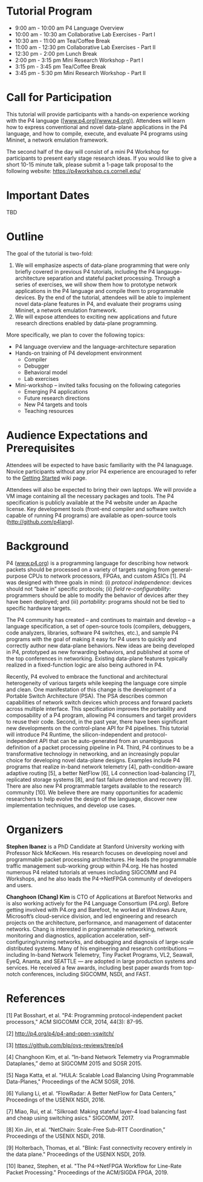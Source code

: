 
# Tutorial Program

* 9:00 am - 10:00 am P4 Language Overview
* 10:00 am - 10:30 am Collaborative Lab Exercises - Part I
* 10:30 am - 11:00 am Tea/Coffee Break
* 11:00 am - 12:30 pm Collaborative Lab Exercises - Part II
* 12:30 pm - 2:00 pm Lunch Break
* 2:00 pm - 3:15 pm Mini Research Workshop - Part I
* 3:15 pm - 3:45 pm Tea/Coffee Break
* 3:45 pm - 5:30 pm Mini Research Workshop - Part II

# Call for Participation

This tutorial will provide participants with a hands-on experience working with the P4 language ([www.p4.org](www.p4.org)). Attendees will learn how to express conventional and novel data-plane applications in the P4 language, and how to compile, execute, and evaluate P4 programs using Mininet, a network emulation framework.

The second half of the day will consist of a mini P4 Workshop for participants to present early stage research ideas. If you would like to give a short 10-15 minute talk, please submit a 1-page talk proposal to the following website: https://p4workshop.cs.cornell.edu/

# Important Dates

TBD

# Outline

The goal of the tutorial is two-fold:

1. We will emphasize aspects of data-plane programming that were only briefly covered in previous P4 tutorials, including the P4 langauge-architecture separation and stateful packet processing. Through a series of exercises, we will show them how to prototype network applications in the P4 language and compile them to programmable devices. By the end of the tutorial, attendees will be able to implement novel data-plane features in P4, and evaluate their programs using Mininet, a network emulation framework.
2. We will expose attendees to exciting new applications and future research directions enabled by data-plane programming.

More specifically, we plan to cover the following topics:
* P4 language overview and the language-architecture separation
* Hands-on training of P4 development environment
    * Compiler
    * Debugger
    * Behavioral model
    * Lab exercises
* Mini-workshop – invited talks focusing on the following categories
    * Emerging P4 applications
    * Future research directions
    * New P4 targets and tools
    * Teaching resources

# Audience Expectations and Prerequisites

Attendees will be expected to have basic familiarity with the P4 lanaguage. Novice participants without any prior P4 experience are encouraged to refer to the [Getting Started](https://github.com/p4lang/education/blob/master/GettingStarted.md) wiki page.

Attendees will also be expected to bring their own laptops. We will provide a VM image containing all the necessary packages and tools. The P4 specification is publicly available at the P4 website under an Apache license. Key development tools (front-end compiler and software switch capable of running P4 programs) are available as open-source tools (http://github.com/p4lang).

# Background

P4 (www.p4.org) is a programming language for describing how network packets should be processed on a variety of targets ranging from general-purpose CPUs to network processors, FPGAs, and custom ASICs [1]. P4 was designed with three goals in mind: (i) *protocol independence*: devices should not “bake in” specific protocols; (ii) *field re-configurability*: programmers should be able to modify the behavior of devices after they have been deployed; and (iii) *portability*: programs should not be tied to specific hardware targets. 

The P4 community has created – and continues to maintain and develop – a language specification, a set of open-source tools (compilers, debuggers, code analyzers, libraries, software P4 switches, etc.), and sample P4 programs with the goal of making it easy for P4 users to quickly and correctly author new data-plane behaviors. New ideas are being developed in P4, prototyped as new forwarding behaviors, and published at some of the top conferences in networking. Existing data-plane features typically realized in a fixed-function logic are also being authored in P4.

Recently, P4 evolved to embrace the functional and architectural heterogeneity of various targets while keeping the language core simple and clean. One manifestation of this change is the development of a Portable Switch Architecture (PSA). The PSA describes common capabilities of network switch devices which process and forward packets across multiple interface. This specification improves the portability and composability of a P4 program, allowing P4 consumers and target providers to reuse their code. Second, in the past year, there have been significant new developments on the control-plane API for P4 pipelines. This tutorial will introduce P4 Runtime, the silicon-independent and protocol-independent API that can be auto-generated from an unambiguous definition of a packet processing pipeline in P4. Third, P4 continues to be a transformative technology in networking, and an increasingly popular choice for developing novel data-plane designs. Examples include P4 programs that realize in-band network telemetry [4], path-condition-aware adaptive routing [5], a better NetFlow [6], L4 connection load-balancing [7], replicated storage systems [8], and fast failure detection and recovery [9]. There are also new P4 programmable targets available to the research community [10]. We believe there are many opportunities for academic researchers to help evolve the design of the language, discover new implementation techniques, and develop use cases.

# Organizers

**Stephen Ibanez** is a PhD Candidate at Stanford University working with Professor Nick McKeown. His research focuses on developing novel and programmable packet processing architectures. He leads the programmable traffic management sub-working group within P4.org. He has hosted numerous P4 related tutorials at venues including SIGCOMM and P4 Workshops, and he also leads the P4->NetFPGA community of developers and users.

**Changhoon (Chang) Kim** is CTO of Applications at Barefoot Networks and is also working actively for the P4 Language Consortium (P4.org). Before getting involved with P4.org and Barefoot, he worked at Windows Azure, Microsoft’s cloud-service division, and led engineering and research projects on the architecture, performance, and management of datacenter networks. Chang is interested in programmable networking, network monitoring and diagnostics, application acceleration, self-configuring/running networks, and debugging and diagnosis of large-scale distributed systems. Many of his engineering and research contributions — including In-band Network Telemetry, Tiny Packet Programs, VL2, Seawall, EyeQ, Ananta, and SEATTLE — are adopted in large production systems and services. He received a few awards, including best paper awards from top-notch conferences, including SIGCOMM, NSDI, and FAST.


# References

[1] Pat Bosshart, et al. "P4: Programming protocol-independent packet processors," ACM SIGCOMM CCR, 2014, 44(3): 87-95.

[2] http://p4.org/p4/p4-and-open-vswitch/

[3] https://github.com/blp/ovs-reviews/tree/p4

[4] Changhoon Kim, et al. “In-band Network Telemetry via Programmable Dataplanes,” demo at SIGCOMM 2015 and SOSR 2015.

[5] Naga Katta, et al. "HULA: Scalable Load Balancing Using Programmable Data-Planes," Proceedings of the ACM SOSR, 2016.

[6] Yuliang Li, et al. “FlowRadar: A Better NetFlow for Data Centers,” Proceedings of the USENIX NSDI, 2016.

[7] Miao, Rui, et al. "Silkroad: Making stateful layer-4 load balancing fast and cheap using switching asics." SIGCOMM, 2017.

[8] Xin Jin, et al. “NetChain: Scale-Free Sub-RTT Coordination,” Proceedings of the USENIX NSDI, 2018.

[9] Holterbach, Thomas, et al. "Blink: Fast connectivity recovery entirely in the data plane." Proceedings of the USENIX NSDI, 2019.

[10] Ibanez, Stephen, et al. "The P4->NetFPGA Workflow for Line-Rate Packet Processing." Proceedings of the ACM/SIGDA FPGA, 2019.


